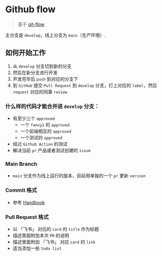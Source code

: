 # Github flow

> 基于 [git-flow](https://github.com/nvie/gitflow)

主分支是 `develop`，线上分支为 `main`（生产环境）.

## 如何开始工作
1. 从 `develop` 分支切到新的分支
2. 然后在新分支进行开发
3. 开发完毕后 `push` 到对应的分支下
4. 到 `GitHub` 提交 `Pull Request` 到 `develop` 分支，打上对应的 `label`，然后 `request` 对应的同事 `review`

### 什么样的代码才能合并进 `develop` 分支：
- 有至少三个 `approved`
  - 一个 `fanxy1` 的 `approved`
  - 一个前端相互的 `approved`
  - 一个测试的 `approved`
- 经过 `Github Action` 的测试
- 解决当前 `pr` 产品或者测试创建的 `issue`

### Main Branch
- `main` 分支作为线上运行的版本，目前用单独的一个 `pr` 更新 `version`

### Commit 格式
- 参考 [Handbook](https://github.com/Byzanteam/handbook/blob/master/github-flow.md)

### Pull Request 格式
- 以 「飞书」 对应的 `card` 的 `title` 作为标题
- 描述里面附加本次 `PR` 的说明
- 描述里面附加 「飞书」 对应 `card` 的 `link`
- 适当添加一些 `todo list`
